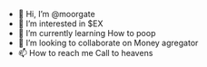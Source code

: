 - 👋 Hi, I’m @moorgate
- 👀 I’m interested in $EX
- 🌱 I’m currently learning How to poop
- 💞️ I’m looking to collaborate on Money agregator
- 📫 How to reach me Call to heavens

<!---
moorgate/moorgate is a ✨ special ✨ repository because its `README.md` (this file) appears on your GitHub profile.
You can click the Preview link to take a look at your changes.
--->
